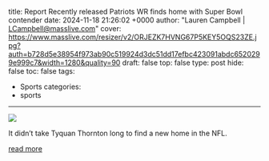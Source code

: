 title: Report Recently released Patriots WR finds home with Super Bowl contender
date: 2024-11-18 21:26:02 +0000
author: "Lauren Campbell | LCampbell@masslive.com"
cover: https://www.masslive.com/resizer/v2/ORJEZK7HVNG67P5KEY5OQS23ZE.jpg?auth=b728d5e38954f973ab90c519924d3dc51dd17efbc423091abdc6520299e999c7&width=1280&quality=90
draft: false
top: false
type: post
hide: false
toc: false
tags:
  - Sports
categories:
  - sports
---

![](https://www.masslive.com/resizer/v2/ORJEZK7HVNG67P5KEY5OQS23ZE.jpg?auth=b728d5e38954f973ab90c519924d3dc51dd17efbc423091abdc6520299e999c7&width=1280&quality=90)

It didn’t take Tyquan Thornton long to find a new home in the NFL.

[read more](https://www.masslive.com/patriots/2024/11/recently-released-patriots-wr-finds-home-with-super-bowl-contender-report.html)
